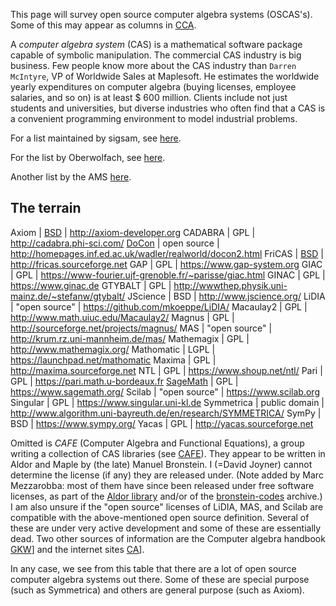 
This page will survey open source computer algebra systems (OSCAS's). Some of this may appear as columns in <a class="http" href="http://www.acm.org/sigsam/bulletin/">CCA</a>. 

A _computer algebra system_ (CAS) is a mathematical software package capable of symbolic manipulation.  The commercial CAS industry is big business. Few people know more about the CAS industry than `Darren McIntyre`, VP of Worldwide Sales at Maplesoft. He estimates the worldwide yearly expenditures on computer algebra (buying licenses, employee salaries, and so on) is at least $ 600 million. Clients include not just students and universities, but diverse industries who often find that a CAS is a convenient programming environment to model industrial problems. 

For a list maintained by sigsam, see <a class="http" href="http://www.sigsam.org/Resources/Software.html">here</a>. 

For the list by Oberwolfach, see <a class="https" href="https://orms.mfo.de/">here</a>. 

Another list by the AMS <a class="http" href="http://www.mathontheweb.org/mathweb/mi-software.html">here</a>. 


## The terrain
 Axiom  |  <a class="http" href="http://www.opensource.org/licenses/bsd-license.php">BSD</a>  |  <a href="http://axiom-developer.org">http://axiom-developer.org</a> 
 CADABRA  |  GPL  |  <a href="http://cadabra.phi-sci.com/">http://cadabra.phi-sci.com/</a> 
 <a href="/DoCon">DoCon</a>  |  open source  |  <a href="http://homepages.inf.ed.ac.uk/wadler/realworld/docon2.html">http://homepages.inf.ed.ac.uk/wadler/realworld/docon2.html</a>
 FriCAS  |  <a class="http" href="http://www.opensource.org/licenses/bsd-license.php">BSD</a>  |  <a href="http://fricas.sourceforge.net">http://fricas.sourceforge.net</a> 
 GAP  |  GPL  |  <a href="https://www.gap-system.org">https://www.gap-system.org</a> 
 GIAC  |  GPL  |  <a href="https://www-fourier.ujf-grenoble.fr/~parisse/giac.html">https://www-fourier.ujf-grenoble.fr/~parisse/giac.html</a> 
 GINAC  |  GPL  |   <a href="https://www.ginac.de">https://www.ginac.de</a> 
 GTYBALT  |  GPL  |  <a href="http://wwwthep.physik.uni-mainz.de/~stefanw/gtybalt/">http://wwwthep.physik.uni-mainz.de/~stefanw/gtybalt/</a> 
 JScience  |  BSD  |  <a href="http://www.jscience.org/">http://www.jscience.org/</a> 
 LiDIA  |  "open source"  |  <a href="https://github.com/mkoeppe/LiDIA/">https://github.com/mkoeppe/LiDIA/</a> 
 Macaulay2  |   GPL  |   <a href="http://www.math.uiuc.edu/Macaulay2/">http://www.math.uiuc.edu/Macaulay2/</a> 
 Magnus  |    GPL  |    <a href="http://sourceforge.net/projects/magnus/">http://sourceforge.net/projects/magnus/</a> 
 MAS  |  "open source"  |  <a href="http://krum.rz.uni-mannheim.de/mas/">http://krum.rz.uni-mannheim.de/mas/</a> 
 Mathemagix  |   GPL  |  <a href="http://www.mathemagix.org/">http://www.mathemagix.org/</a> 
 Mathomatic  |   LGPL  |  <a href="https://launchpad.net/mathomatic">https://launchpad.net/mathomatic</a>
 Maxima  |    GPL  |  <a href="http://maxima.sourceforge.net">http://maxima.sourceforge.net</a> 
 NTL  |   GPL  |  <a href="https://www.shoup.net/ntl/">https://www.shoup.net/ntl/</a> 
 Pari  |  GPL  |  <a href="https://pari.math.u-bordeaux.fr">https://pari.math.u-bordeaux.fr</a> 
 <a href="/SageMath">SageMath</a>  |   GPL  |  <a href="https://www.sagemath.org/">https://www.sagemath.org/</a> 
 Scilab  |   "open source"  |  <a href="https://www.scilab.org">https://www.scilab.org</a> 
 Singular  |   GPL  |  <a href="https://www.singular.uni-kl.de">https://www.singular.uni-kl.de</a> 
 Symmetrica  |   public domain  |  <a href="http://www.algorithm.uni-bayreuth.de/en/research/SYMMETRICA/">http://www.algorithm.uni-bayreuth.de/en/research/SYMMETRICA/</a> 
 SymPy  |  BSD  |  <a href="https://www.sympy.org/">https://www.sympy.org/</a> 
 Yacas  |    GPL  |  <a href="http://yacas.sourceforge.net">http://yacas.sourceforge.net</a> 

Omitted is _CAFE_ (Computer Algebra and Functional Equations),  a group writing a collection of CAS libraries  (see  <a class="http" href="http://www-sop.inria.fr/cafe/main-e.html">CAFE</a>). They appear to be written in Aldor and Maple by (the late) Manuel Bronstein. I (=David Joyner) cannot determine the license (if any)  they are released under. (Note added by Marc Mezzarobba: most of them have since been released under free software licenses, as part of the <a class="https" href="https://github.com/aldorlang/aldor/tree/master/aldor/lib">Aldor library</a> and/or of the <a class="https" href="https://gitlab.inria.fr/mezzarob/bronstein-codes">bronstein-codes</a> archive.) I am also unsure if the  "open source" licenses of LiDIA, MAS, and Scilab are compatible with the above-mentioned open source definition. Several of these are under very active development and some of these are essentially dead. Two other sources of information are the Computer algebra handbook <a href="/%5B#references">GKW</a>] and the internet sites <a href="/%5B#references">CA</a>]. 

In any case, we see from this table that there are a lot of open source computer algebra systems out there. Some of these are special purpose (such as Symmetrica) and others are general purpose (such as Axiom). 
